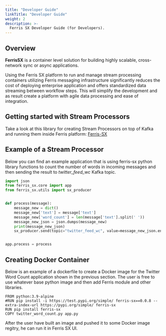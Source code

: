 ```yaml
---
title: "Developer Guide"
linkTitle: "Developer Guide"
weight: 2
description: >-
  Ferris SX Developer Guide (for Developers).
---
```


## Overview

**FerrisSX** is a container level solution for building highly scalable, cross-network  sync or async applications.

Using the Ferris SX platform to run and manage stream processing containers utilizing Ferris messaging infrastructure significantly reduces the cost of deploying enterprise application and offers standardized data streaming between workflow steps.  This will simplify the development and as result create a platform with agile data processing and ease of integration.

## Getting started with Stream Processors

Take a look at this library for creating Stream Processors on top of Kafka and running them inside Ferris platform:
[Ferris-SX](https://pypi.org/project/ferris-sx/) 

## Example of a Stream Processor

Below you can find an example application that is using ferris-sx python library functions to count the number of words in incoming messages and then sending the result to *twitter_feed_wc* Kafka topic.  
```python
import json
from ferris_sx.core import app
from ferris_sx.utils import sx_producer


def process(message):
    message_new = dict()
    message_new['text'] = message['text']
    message_new['word_count'] = len(message['text'].split(' '))
    message_new_json = json.dumps(message_new)
    print(message_new_json)
    sx_producer.send(topic="twitter_feed_wc", value=message_new_json.encode('utf-8'))


app.process = process

```

## Creating Docker Container

Below is an example of a dockerfile to create a Docker image for the Twitter Word Count application shown in the previous section. The user is free to use whatever base python image
and then add Ferris module and other libraries.

```
FROM python:3.9-alpine
#RUN pip install -i https://test.pypi.org/simple/ ferris-sx==0.0.8 --extra-index-url https://pypi.org/simple/ ferris-sx
RUN pip install ferris-sx
COPY twitter_word_count.py app.py
```

After the user have built an image and pushed it to some Docker image regitry, he can run it in Ferris SX UI.
